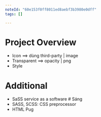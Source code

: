 ```yaml
---
noteId: "60e153f0ff8011ed8aebf3b3980e0dff"
tags: []

---
```


# Project Overview

- Icon ==> dùng third-party | image 
- Transparent ==> opacity | png 
- Style 

# Additional
- SaSS service as a software # Sáng
- SASS, SCSS: CSS preprocessor
- HTML Pug
